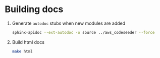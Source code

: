 # Building docs

1. Generate `autodoc` stubs when new modules are added

   ```bash
   sphinx-apidoc --ext-autodoc -o source ../aws_codeseeder --force
   ```

1. Build html docs

   ```bash
   make html
   ```
